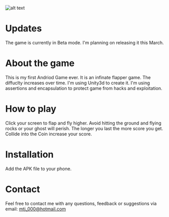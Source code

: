 ![alt text](http://i.imgur.com/7k4WWfk.png "Flappy Zombie Escape Logo")

# Updates
The game is currently in Beta mode. I'm planning on releasing it this March.

# About the game
This is my first Andriod Game ever. It is an infinate flapper game. The diffuclty increases over time. I'm using Unity3d to create it. I'm using assertions and encapsulation to protect game from hacks and exploitation.

# How to play
Click your screen to flap and fly higher. Avoid hitting the ground and flying rocks or your ghost will perish. The longer you last the more score you get. Collide into the Coin increase your score.

# Installation

Add the APK file to your phone.

# Contact 

Feel free to contact me with any questions, feedback or suggestions via email: mtj_000@hotmail.com
